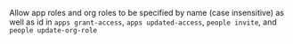 Allow app roles and org roles to be specified by name (case insensitive) as well as id in `apps grant-access`, `apps updated-access`, `people invite`, and `people update-org-role`
